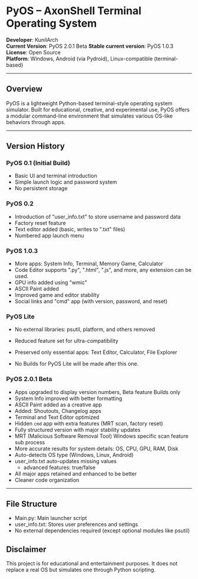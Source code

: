 # PyOS – AxonShell Terminal Operating System

**Developer**: KunilArch  
**Current Version**: PyOS 2.0.1 Beta 
**Stable current version**: PyOS 1.0.3
**License**: Open Source  
**Platform**: Windows, Android (via Pydroid), Linux-compatible (terminal-based)

---

## Overview

PyOS is a lightweight Python-based terminal-style operating system simulator. Built for educational, creative, and experimental use, PyOS offers a modular command-line environment that simulates various OS-like behaviors through apps.

---

## Version History

### PyOS 0.1 (Initial Build)
- Basic UI and terminal introduction
- Simple launch logic and password system
- No persistent storage

### PyOS 0.2
- Introduction of "user_info.txt" to store username and password data
- Factory reset feature
- Text editor added (basic, writes to ".txt" files)
- Numbered app launch menu

### PyOS 1.0.3
- More apps: System Info, Terminal, Memory Game, Calculator
- Code Editor supports ".py", ".html", ".js", and more, any extension can be used.
- GPU info added using "wmic"
- ASCII Paint added
- Improved game and editor stability
- Social links and "cmd" app (with version, password, and reset)

### PyOS Lite
- No external libraries: psutil, platform, and others removed
- Reduced feature set for ultra-compatibility
- Preserved only essential apps: Text Editor, Calculator, File Explorer

- No Builds for PyOS Lite will be made after this one.


### PyOS 2.0.1 Beta
- Apps upgraded to display version numbers, Beta feature Builds only
- System Info improved with better formatting
- ASCII Paint added as a creative app
- Added: Shoutouts, Changelog apps
- Terminal and Text Editor optimized
- Hidden `cmd` app with extra features (MRT scan, factory reset)
- Fully structured version with major stability updates
- MRT (Malicious Software Removal Tool) Windows specific scan feature sub process
- More  accurate results for system details: OS, CPU, GPU, RAM, Disk
- Auto-detects OS type (Windows, Linux, Android)
- user_info.txt auto-updates missing values
  - advanced features: true/false
- All major apps retained and enhanced to be better
- Cleaner code organization

---

## File Structure

- Main.py: Main launcher script
- user_info.txt: Stores user preferences and settings
- No external dependencies required (except optional modules like psutil)



## Disclaimer

This project is for educational and entertainment purposes. It does not replace a real OS but simulates one through Python scripting.
